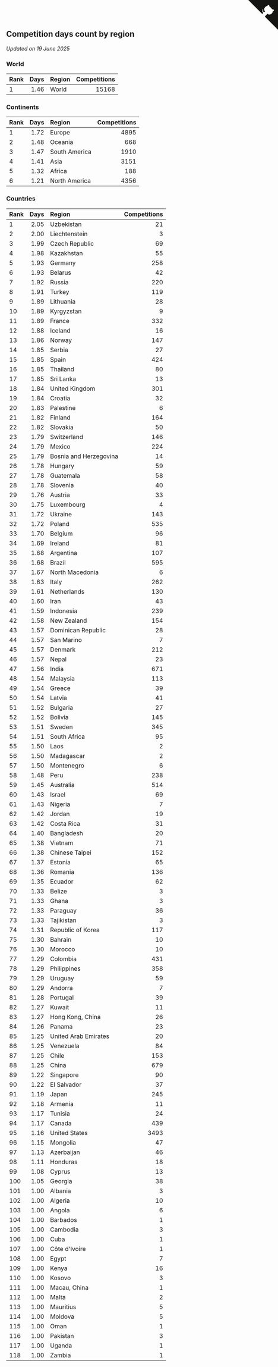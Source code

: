 ## Competition days count by region

*Updated on 19 June 2025*


### World

| Rank | Days | Region | Competitions |
| :--- | ---: | :--- | ---: |
| 1 | 1.46 | World | 15168 |

### Continents

| Rank | Days | Region | Competitions |
| :--- | ---: | :--- | ---: |
| 1 | 1.72 | Europe | 4895 |
| 2 | 1.48 | Oceania | 668 |
| 3 | 1.47 | South America | 1910 |
| 4 | 1.41 | Asia | 3151 |
| 5 | 1.32 | Africa | 188 |
| 6 | 1.21 | North America | 4356 |

### Countries

| Rank | Days | Region | Competitions |
| :--- | ---: | :--- | ---: |
| 1 | 2.05 | Uzbekistan | 21 |
| 2 | 2.00 | Liechtenstein | 3 |
| 3 | 1.99 | Czech Republic | 69 |
| 4 | 1.98 | Kazakhstan | 55 |
| 5 | 1.93 | Germany | 258 |
| 6 | 1.93 | Belarus | 42 |
| 7 | 1.92 | Russia | 220 |
| 8 | 1.91 | Turkey | 119 |
| 9 | 1.89 | Lithuania | 28 |
| 10 | 1.89 | Kyrgyzstan | 9 |
| 11 | 1.89 | France | 332 |
| 12 | 1.88 | Iceland | 16 |
| 13 | 1.86 | Norway | 147 |
| 14 | 1.85 | Serbia | 27 |
| 15 | 1.85 | Spain | 424 |
| 16 | 1.85 | Thailand | 80 |
| 17 | 1.85 | Sri Lanka | 13 |
| 18 | 1.84 | United Kingdom | 301 |
| 19 | 1.84 | Croatia | 32 |
| 20 | 1.83 | Palestine | 6 |
| 21 | 1.82 | Finland | 164 |
| 22 | 1.82 | Slovakia | 50 |
| 23 | 1.79 | Switzerland | 146 |
| 24 | 1.79 | Mexico | 224 |
| 25 | 1.79 | Bosnia and Herzegovina | 14 |
| 26 | 1.78 | Hungary | 59 |
| 27 | 1.78 | Guatemala | 58 |
| 28 | 1.78 | Slovenia | 40 |
| 29 | 1.76 | Austria | 33 |
| 30 | 1.75 | Luxembourg | 4 |
| 31 | 1.72 | Ukraine | 143 |
| 32 | 1.72 | Poland | 535 |
| 33 | 1.70 | Belgium | 96 |
| 34 | 1.69 | Ireland | 81 |
| 35 | 1.68 | Argentina | 107 |
| 36 | 1.68 | Brazil | 595 |
| 37 | 1.67 | North Macedonia | 6 |
| 38 | 1.63 | Italy | 262 |
| 39 | 1.61 | Netherlands | 130 |
| 40 | 1.60 | Iran | 43 |
| 41 | 1.59 | Indonesia | 239 |
| 42 | 1.58 | New Zealand | 154 |
| 43 | 1.57 | Dominican Republic | 28 |
| 44 | 1.57 | San Marino | 7 |
| 45 | 1.57 | Denmark | 212 |
| 46 | 1.57 | Nepal | 23 |
| 47 | 1.56 | India | 671 |
| 48 | 1.54 | Malaysia | 113 |
| 49 | 1.54 | Greece | 39 |
| 50 | 1.54 | Latvia | 41 |
| 51 | 1.52 | Bulgaria | 27 |
| 52 | 1.52 | Bolivia | 145 |
| 53 | 1.51 | Sweden | 345 |
| 54 | 1.51 | South Africa | 95 |
| 55 | 1.50 | Laos | 2 |
| 56 | 1.50 | Madagascar | 2 |
| 57 | 1.50 | Montenegro | 6 |
| 58 | 1.48 | Peru | 238 |
| 59 | 1.45 | Australia | 514 |
| 60 | 1.43 | Israel | 69 |
| 61 | 1.43 | Nigeria | 7 |
| 62 | 1.42 | Jordan | 19 |
| 63 | 1.42 | Costa Rica | 31 |
| 64 | 1.40 | Bangladesh | 20 |
| 65 | 1.38 | Vietnam | 71 |
| 66 | 1.38 | Chinese Taipei | 152 |
| 67 | 1.37 | Estonia | 65 |
| 68 | 1.36 | Romania | 136 |
| 69 | 1.35 | Ecuador | 62 |
| 70 | 1.33 | Belize | 3 |
| 71 | 1.33 | Ghana | 3 |
| 72 | 1.33 | Paraguay | 36 |
| 73 | 1.33 | Tajikistan | 3 |
| 74 | 1.31 | Republic of Korea | 117 |
| 75 | 1.30 | Bahrain | 10 |
| 76 | 1.30 | Morocco | 10 |
| 77 | 1.29 | Colombia | 431 |
| 78 | 1.29 | Philippines | 358 |
| 79 | 1.29 | Uruguay | 59 |
| 80 | 1.29 | Andorra | 7 |
| 81 | 1.28 | Portugal | 39 |
| 82 | 1.27 | Kuwait | 11 |
| 83 | 1.27 | Hong Kong, China | 26 |
| 84 | 1.26 | Panama | 23 |
| 85 | 1.25 | United Arab Emirates | 20 |
| 86 | 1.25 | Venezuela | 84 |
| 87 | 1.25 | Chile | 153 |
| 88 | 1.25 | China | 679 |
| 89 | 1.22 | Singapore | 90 |
| 90 | 1.22 | El Salvador | 37 |
| 91 | 1.19 | Japan | 245 |
| 92 | 1.18 | Armenia | 11 |
| 93 | 1.17 | Tunisia | 24 |
| 94 | 1.17 | Canada | 439 |
| 95 | 1.16 | United States | 3493 |
| 96 | 1.15 | Mongolia | 47 |
| 97 | 1.13 | Azerbaijan | 46 |
| 98 | 1.11 | Honduras | 18 |
| 99 | 1.08 | Cyprus | 13 |
| 100 | 1.05 | Georgia | 38 |
| 101 | 1.00 | Albania | 3 |
| 102 | 1.00 | Algeria | 10 |
| 103 | 1.00 | Angola | 6 |
| 104 | 1.00 | Barbados | 1 |
| 105 | 1.00 | Cambodia | 3 |
| 106 | 1.00 | Cuba | 1 |
| 107 | 1.00 | Côte d'Ivoire | 1 |
| 108 | 1.00 | Egypt | 7 |
| 109 | 1.00 | Kenya | 16 |
| 110 | 1.00 | Kosovo | 3 |
| 111 | 1.00 | Macau, China | 1 |
| 112 | 1.00 | Malta | 2 |
| 113 | 1.00 | Mauritius | 5 |
| 114 | 1.00 | Moldova | 5 |
| 115 | 1.00 | Oman | 1 |
| 116 | 1.00 | Pakistan | 3 |
| 117 | 1.00 | Uganda | 1 |
| 118 | 1.00 | Zambia | 1 |


<a href="https://github.com/JustinTimeCuber/wca_statistics" class="github-corner" aria-label="View source on Github"><svg width="80" height="80" viewBox="0 0 250 250" style="fill:#151513; color:#fff; position: absolute; top: 0; border: 0; right: 0;" aria-hidden="true"><path d="M0,0 L115,115 L130,115 L142,142 L250,250 L250,0 Z"></path><path d="M128.3,109.0 C113.8,99.7 119.0,89.6 119.0,89.6 C122.0,82.7 120.5,78.6 120.5,78.6 C119.2,72.0 123.4,76.3 123.4,76.3 C127.3,80.9 125.5,87.3 125.5,87.3 C122.9,97.6 130.6,101.9 134.4,103.2" fill="currentColor" style="transform-origin: 130px 106px;" class="octo-arm"></path><path d="M115.0,115.0 C114.9,115.1 118.7,116.5 119.8,115.4 L133.7,101.6 C136.9,99.2 139.9,98.4 142.2,98.6 C133.8,88.0 127.5,74.4 143.8,58.0 C148.5,53.4 154.0,51.2 159.7,51.0 C160.3,49.4 163.2,43.6 171.4,40.1 C171.4,40.1 176.1,42.5 178.8,56.2 C183.1,58.6 187.2,61.8 190.9,65.4 C194.5,69.0 197.7,73.2 200.1,77.6 C213.8,80.2 216.3,84.9 216.3,84.9 C212.7,93.1 206.9,96.0 205.4,96.6 C205.1,102.4 203.0,107.8 198.3,112.5 C181.9,128.9 168.3,122.5 157.7,114.1 C157.9,116.9 156.7,120.9 152.7,124.9 L141.0,136.5 C139.8,137.7 141.6,141.9 141.8,141.8 Z" fill="currentColor" class="octo-body"></path></svg></a><style>.github-corner:hover .octo-arm{animation:octocat-wave 560ms ease-in-out}@keyframes octocat-wave{0%,100%{transform:rotate(0)}20%,60%{transform:rotate(-25deg)}40%,80%{transform:rotate(10deg)}}@media (max-width:500px){.github-corner:hover .octo-arm{animation:none}.github-corner .octo-arm{animation:octocat-wave 560ms ease-in-out}}</style>
